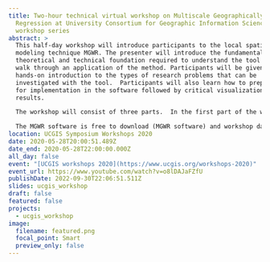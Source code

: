```yaml
---
title: Two-hour technical virtual workshop on Multiscale Geographically Weighted
  Regression at University Consortium for Geographic Information Science
  workshop series
abstract: >
  This half-day workshop will introduce participants to the local spatial
  modeling technique MGWR. The presenter will introduce the fundamental
  theoretical and technical foundation required to understand the tool and then
  walk through an application of the method. Participants will be given a
  hands-on introduction to the types of research problems that can be
  investigated with the tool.  Participants will also learn how to prepare data
  for implementation in the software followed by critical visualization of the
  results.

  The workshop will consist of three parts.  In the first part of the workshop, the presenter will introduce the overarching conceptual research problem being addressed through the development of the technique  and will subsequently introduce the technical methodology. Building on this foundation, participants will then be guided through a worked example implementing a hedonic housing price model for Seattle, WA.  The presenter will guide participants through hypothesis formation, development of the spatial model, and implementation of that model in the open-source MGWR software. The presenter will then introduce the various outputs obtained from fitting the model and will explain the interpretation of the results.  In the final part of the workshop, the presenter will demonstrate a visualization protocol developed as a Python based Jupyter Notebook that will allow participant to graphically display results. The presenter will conclude the workshop with a short discussion on other examples applying the technique and future research avenues, and invite participants to work with their own datasets.

  The MGWR software is free to download (MGWR software) and workshop datasets will be made available to participants prior to the workshop.  In addition, the presenter will make available all Jupyter Notebooks used during the workshop (e.g. the visualization protocol) to facilitate future participant application/exploration with the software. 
location: UCGIS Symposium Workshops 2020
date: 2020-05-28T20:00:51.489Z
date_end: 2020-05-28T22:00:00.000Z
all_day: false
event: "[UCGIS workshops 2020](https://www.ucgis.org/workshops-2020)"
event_url: https://www.youtube.com/watch?v=o8lDAJaFZfU
publishDate: 2022-09-30T22:06:51.511Z
slides: ucgis_workshop
draft: false
featured: false
projects:
  - ucgis_workshop
image:
  filename: featured.png
  focal_point: Smart
  preview_only: false
---
```

